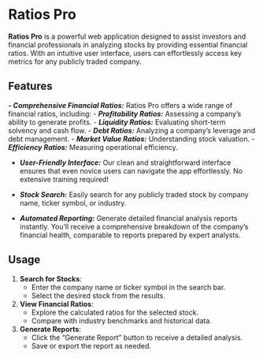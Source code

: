 # Ratios Pro

**Ratios Pro** is a powerful web application designed to assist investors and financial professionals in analyzing stocks by providing essential financial ratios. With an intuitive user interface, users can effortlessly access key metrics for any publicly traded company.

## Features

**_- Comprehensive Financial Ratios:_** Ratios Pro offers a wide range of financial ratios, including: - **_Profitability Ratios:_** Assessing a company’s ability to generate profits. - **_Liquidity Ratios:_** Evaluating short-term solvency and cash flow. - **_Debt Ratios:_** Analyzing a company’s leverage and debt management. - **_Market Value Ratios:_** Understanding stock valuation. - **_Efficiency Ratios:_** Measuring operational efficiency.

- **_User-Friendly Interface:_** Our clean and straightforward interface ensures that even novice users can navigate the app effortlessly. No extensive training required!

- **_Stock Search:_** Easily search for any publicly traded stock by company name, ticker symbol, or industry.

- **_Automated Reporting:_** Generate detailed financial analysis reports instantly. You’ll receive a comprehensive breakdown of the company’s financial health, comparable to reports prepared by expert analysts.

## Usage

1. **Search for Stocks**:
   - Enter the company name or ticker symbol in the search bar.
   - Select the desired stock from the results.
2. **View Financial Ratios**:
   - Explore the calculated ratios for the selected stock.
   - Compare with industry benchmarks and historical data.
3. **Generate Reports**:
   - Click the “Generate Report” button to receive a detailed analysis.
   - Save or export the report as needed.
